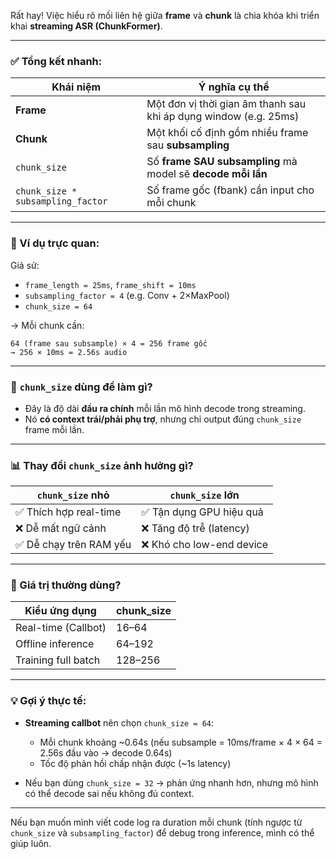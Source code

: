 Rất hay! Việc hiểu rõ mối liên hệ giữa **frame** và **chunk** là chìa khóa khi triển khai **streaming ASR (ChunkFormer)**.

---

### ✅ Tổng kết nhanh:

| Khái niệm                         | Ý nghĩa cụ thể                                                   |
| --------------------------------- | ---------------------------------------------------------------- |
| **Frame**                         | Một đơn vị thời gian âm thanh sau khi áp dụng window (e.g. 25ms) |
| **Chunk**                         | Một khối cố định gồm nhiều frame sau **subsampling**             |
| `chunk_size`                      | Số **frame SAU subsampling** mà model sẽ **decode mỗi lần**      |
| `chunk_size * subsampling_factor` | Số frame gốc (fbank) cần input cho mỗi chunk                     |

---

### 🧠 Ví dụ trực quan:

Giả sử:

* `frame_length = 25ms`, `frame_shift = 10ms`
* `subsampling_factor = 4` (e.g. Conv + 2×MaxPool)
* `chunk_size = 64`

→ Mỗi chunk cần:

```
64 (frame sau subsample) × 4 = 256 frame gốc
→ 256 × 10ms = 2.56s audio
```

---

### 🎯 `chunk_size` dùng để làm gì?

* Đây là độ dài **đầu ra chính** mỗi lần mô hình decode trong streaming.
* Nó **có context trái/phải phụ trợ**, nhưng chỉ output đúng `chunk_size` frame mỗi lần.

---

### 📊 Thay đổi `chunk_size` ảnh hưởng gì?

| `chunk_size` nhỏ       | `chunk_size` lớn         |
| ---------------------- | ------------------------ |
| ✅ Thích hợp real-time  | ✅ Tận dụng GPU hiệu quả  |
| ❌ Dễ mất ngữ cảnh      | ❌ Tăng độ trễ (latency)  |
| ✅ Dễ chạy trên RAM yếu | ❌ Khó cho low-end device |

---

### 🔧 Giá trị thường dùng?

| Kiểu ứng dụng       | chunk\_size |
| ------------------- | ----------- |
| Real-time (Callbot) | 16–64       |
| Offline inference   | 64–192      |
| Training full batch | 128–256     |

---

### 💡 Gợi ý thực tế:

* **Streaming callbot** nên chọn `chunk_size = 64`:

  * Mỗi chunk khoảng \~0.64s (nếu subsample = 10ms/frame × 4 × 64 = 2.56s đầu vào → decode 0.64s)
  * Tốc độ phản hồi chấp nhận được (\~1s latency)

* Nếu bạn dùng `chunk_size = 32` → phản ứng nhanh hơn, nhưng mô hình có thể decode sai nếu không đủ context.

---

Nếu bạn muốn mình viết code log ra duration mỗi chunk (tính ngược từ `chunk_size` và `subsampling_factor`) để debug trong inference, mình có thể giúp luôn.
